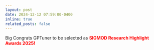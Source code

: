 ```yaml
---
layout: post
date: 2024-12-12 07:59:00-0400
inline: true
related_posts: false
---
```


Big Congrats GPTuner to be selected as <b style="color: red;">SIGMOD Research Highlight Awards 2025!</b>
